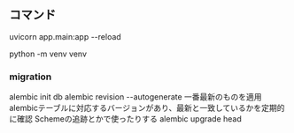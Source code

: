 ## コマンド

uvicorn app.main:app --reload

python -m venv venv


### migration

alembic init db
alembic revision --autogenerate
一番最新のものを適用
alembicテーブルに対応するバージョンがあり、最新と一致しているかを定期的に確認
Schemeの追跡とかで使ったりする
alembic upgrade head